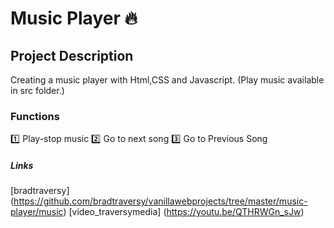 # Music Player 🔥

## Project Description
Creating a music player with Html,CSS and Javascript. 
(Play  music available in src folder.)

### Functions

1️⃣ Play-stop music
2️⃣ Go to next song
3️⃣ Go to Previous Song

##### Links
[bradtraversy] (https://github.com/bradtraversy/vanillawebprojects/tree/master/music-player/music)
[video_traversymedia] (https://youtu.be/QTHRWGn_sJw)